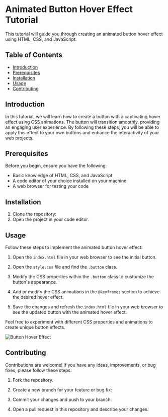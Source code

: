 # Animated Button Hover Effect Tutorial

This tutorial will guide you through creating an animated button hover effect using HTML, CSS, and JavaScript.

## Table of Contents
- [Introduction](#introduction)
- [Prerequisites](#prerequisites)
- [Installation](#installation)
- [Usage](#usage)
- [Contributing](#contributing)

## Introduction

In this tutorial, we will learn how to create a button with a captivating hover effect using CSS animations. The button will transition smoothly, providing an engaging user experience. By following these steps, you will be able to apply this effect to your own buttons and enhance the interactivity of your web projects.

## Prerequisites

Before you begin, ensure you have the following:

- Basic knowledge of HTML, CSS, and JavaScript
- A code editor of your choice installed on your machine
- A web browser for testing your code

## Installation

1. Clone the repository:
2. Open the project in your code editor.

## Usage

Follow these steps to implement the animated button hover effect:

1. Open the `index.html` file in your web browser to see the initial button.

2. Open the `style.css` file and find the `.button` class.

3. Modify the CSS properties within the `.button` class to customize the button's appearance.

4. Add or modify the CSS animations in the `@keyframes` section to achieve the desired hover effect.

5. Save the changes and refresh the `index.html` file in your web browser to see the updated button with the animated hover effect.

Feel free to experiment with different CSS properties and animations to create unique button effects.

![Button Hover Effect](images/button_hover_effect.gif)

## Contributing

Contributions are welcome! If you have any ideas, improvements, or bug fixes, please follow these steps:

1. Fork the repository.

2. Create a new branch for your feature or bug fix:
  
3. Commit your changes and push to your branch:
   
4. Open a pull request in this repository and describe your changes.


